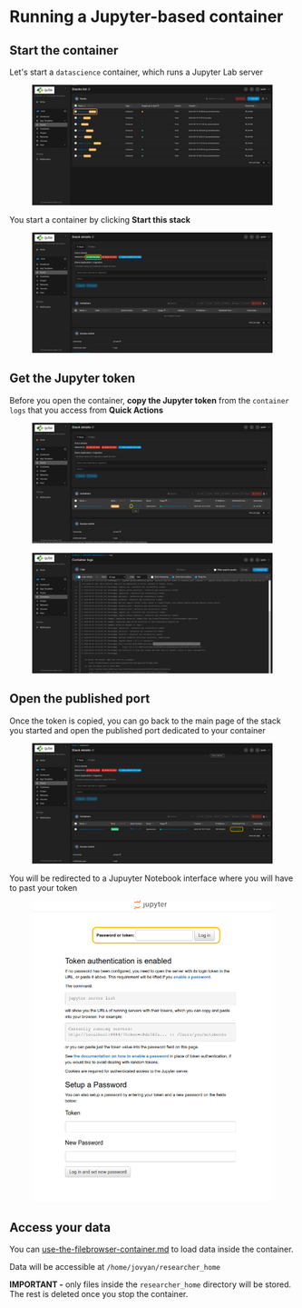 # Running a Jupyter-based container

## Start the container

Let's start a `datascience` container, which runs a Jupyter Lab server

<figure><img src="../.gitbook/assets/bitmap (1).png" alt=""><figcaption></figcaption></figure>

You start a container by clicking **Start this stack**

<figure><img src="../.gitbook/assets/bitmap (2).png" alt=""><figcaption></figcaption></figure>

## Get the Jupyter token

Before you open the container, **copy the Jupyter token** from the `container logs` that you access from **Quick Actions**

<figure><img src="../.gitbook/assets/bitmap (3).png" alt=""><figcaption></figcaption></figure>

<figure><img src="../.gitbook/assets/image (3).png" alt=""><figcaption></figcaption></figure>

## Open the published port

Once the token is copied, you can go back to the main page of the stack you started and open the published port dedicated to your container

<figure><img src="../.gitbook/assets/bitmap (4).png" alt=""><figcaption></figcaption></figure>

You will be redirected to a Jupuyter Notebook interface where you will have to past your token

<figure><img src="../.gitbook/assets/bitmap (5).png" alt=""><figcaption></figcaption></figure>

## Access your data

You can [use-the-filebrowser-container.md](../transfer-data/use-the-filebrowser-container.md "mention") to load data inside the container.&#x20;

Data will be accessible at `/home/jovyan/researcher_home`

**IMPORTANT -** only files inside the `researcher_home` directory will be stored. The rest is deleted once you stop the container.
